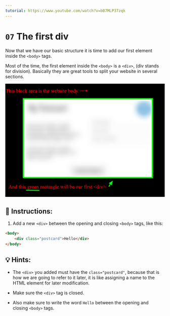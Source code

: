 ```yaml
---
tutorial: https://www.youtube.com/watch?v=bB7MLP37zqk
---
```


# `07` The first div

Now that we have our basic structure it is time to add our first element inside the `<body>` tags.

Most of the time, the first element inside the `<body>` is a `<div>`, (div stands for division). Basically they are great tools to split your website in several sections.

![step-1](../../assets/07-the-first-div.png?raw=true)

## 📝 Instructions:

1. Add a new `<div>` between the opening and closing `<body>` tags, like this:

```html
<body>
    <div class="postcard">Hello</div>
</body>
```

## 💡 Hints:

+ The `<div>` you added must have the `class="postcard"`, because that is how we are going to refer to it later, it is like assigning a name to the HTML element for later modification.

+ Make sure the `<div>` tag is closed.

+ Also make sure to write the word `Hello` between the opening and closing `<body>` tags.
